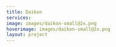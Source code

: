 ```yaml
---
title: Daikon
services:
image: images/daikon-small@2x.png
hoverimage: images/daikon-small@2x.png
layout: project
---
```

